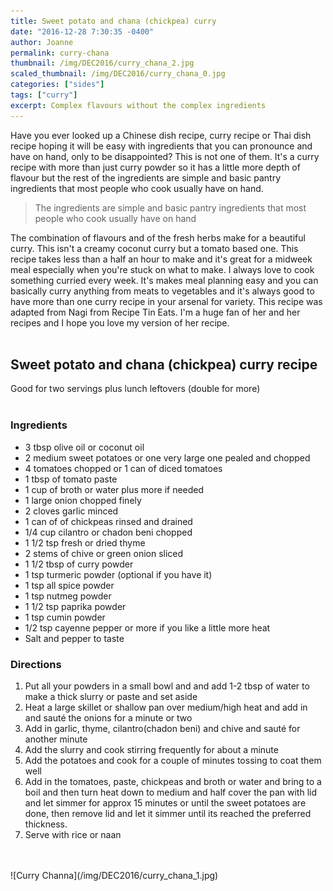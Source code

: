 ```yaml
---
title: Sweet potato and chana (chickpea) curry
date: "2016-12-28 7:30:35 -0400"
author: Joanne
permalink: curry-chana
thumbnail: /img/DEC2016/curry_chana_2.jpg
scaled_thumbnail: /img/DEC2016/curry_chana_0.jpg
categories: ["sides"]
tags: ["curry"]
excerpt: Complex flavours without the complex ingredients
---
```


Have you ever looked up a Chinese dish recipe, curry recipe or Thai dish recipe hoping it will be easy with ingredients that you can pronounce and have on hand, only to be disappointed? This is not one of them. It's a curry recipe with more than just curry powder so it has a little more depth of flavour but the rest of the ingredients are simple and basic pantry ingredients that most people who cook usually have on hand.
<br>

> The ingredients are simple and basic pantry ingredients that most people who cook usually have on hand

The combination of flavours and of the fresh herbs make for a beautiful curry.  This isn't a creamy coconut curry but a tomato based one. This recipe takes less than a half an hour to make and it's great for a midweek meal especially when you're stuck on what to make. I always love to cook something curried every week. It's makes meal planning easy and you can basically curry anything from meats to vegetables and it's always good to have more than one curry recipe in your arsenal for variety.  This recipe was adapted from Nagi from Recipe Tin Eats. I'm a huge fan of her and her recipes and I hope you love my version of her recipe.
<br>
<br>

## Sweet potato and chana (chickpea) curry recipe

Good for two servings plus lunch leftovers (double for more)
<br>
<br>

### Ingredients

* 3 tbsp olive oil or coconut oil
* 2 medium sweet potatoes or one very large one pealed and chopped
* 4 tomatoes chopped or 1 can of diced tomatoes
* 1 tbsp of tomato paste
* 1 cup of broth or water plus more if needed
* 1 large onion chopped finely
* 2 cloves garlic minced
* 1 can of of chickpeas rinsed and drained
* 1/4 cup cilantro or chadon beni chopped
* 1 1/2 tsp fresh or dried thyme
* 2 stems of chive or green onion sliced
* 1 1/2 tbsp of curry powder
* 1 tsp turmeric powder (optional if you have it)
* 1 tsp all spice powder
* 1 tsp nutmeg powder
* 1 1/2 tsp paprika powder
* 1 tsp cumin powder
* 1/2 tsp cayenne pepper or more if you like a little more heat
* Salt and pepper to taste

### Directions

1. Put all your powders in a small bowl and and add 1-2 tbsp of water to make a thick slurry or paste and set aside
1. Heat a large skillet or shallow pan over medium/high heat and add in and sauté the onions for a minute or two
1. Add in garlic, thyme, cilantro(chadon beni) and chive and sauté for another minute
1. Add the slurry and cook stirring frequently for about a minute
1. Add the potatoes and cook for a couple of minutes tossing to coat them well
1. Add in the tomatoes, paste, chickpeas and broth or water and bring to a boil and then turn heat down to medium and half cover the pan with lid and let simmer for approx 15 minutes or until the sweet potatoes are done, then remove lid and let it simmer until its reached the preferred thickness.
1. Serve with rice or naan  

<br>
<br>
![Curry Channa](/img/DEC2016/curry_chana_1.jpg)
